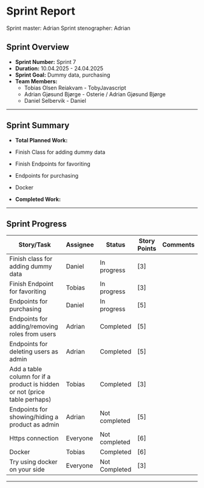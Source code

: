 # **Sprint Report**

Sprint master: Adrian
Sprint stenographer: Adrian

## **Sprint Overview**

- **Sprint Number:** Sprint 7
- **Duration:** 10.04.2025 - 24.04.2025
- **Sprint Goal:** Dummy data, purchasing
- **Team Members:**
  - Tobias Olsen Reiakvam - TobyJavascript
  - Adrian Gjøsund Bjørge - Osterie / Adrian Gjøsund Bjørge
  - Daniel Selbervik - Daniel

---

## **Sprint Summary**

- **Total Planned Work:**
- Finish Class for adding dummy data
- Finish Endpoints for favoriting
- Endpoints for purchasing
- Docker

- **Completed Work:**

---

## **Sprint Progress**

| Story/Task                                                                 | Assignee | Status        | Story Points | Comments |
| -------------------------------------------------------------------------- | -------- | ------------- | ------------ | -------- |
| Finish class for adding dummy data                                         | Daniel   | In progress   | [3]          |          |
| Finish Endpoint for favoriting                                             | Tobias   | In progress   | [3]          |          |
| Endpoints for purchasing                                                   | Daniel   | In progress   | [5]          |          |
| Endpoints for adding/removing roles from users                             | Adrian   | Completed     | [5]          |          |
| Endpoints for deleting users as admin                                      | Adrian   | Completed     | [5]          |          |
| Add a table column for if a product is hidden or not (price table perhaps) | Tobias   | Completed     | [3]          |          |
| Endpoints for showing/hiding a product as admin                            | Adrian   | Not completed | [5]          |          |
| Https connection                                                           | Everyone | Not completed | [6]          |          |
| Docker                                                                     | Tobias   | Completed     | [6]          |          |
| Try using docker on your side                                              | Everyone | Not Completed | [3]          |          |
---
